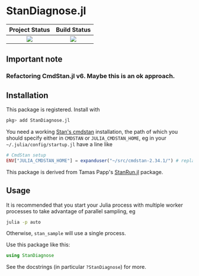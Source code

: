 # StanDiagnose.jl

| **Project Status**          |  **Build Status** |
|:---------------------------:|:-----------------:|
|![][project-status-img] | ![][CI-build] |

[docs-dev-img]: https://img.shields.io/badge/docs-dev-blue.svg
[docs-dev-url]: https://stanjulia.github.io/StanDiagnose.jl/latest

[docs-stable-img]: https://img.shields.io/badge/docs-stable-blue.svg
[docs-stable-url]: https://stanjulia.github.io/StanDiagnose.jl/stable

[CI-build]: https://github.com/stanjulia/StanDiagnose.jl/workflows/CI/badge.svg?branch=master

[issues-url]: https://github.com/stanjulia/StanDiagnose.jl/issues

[project-status-img]: https://img.shields.io/badge/lifecycle-stable-green.svg

## Important note

### Refactoring CmdStan.jl v6. Maybe this is an ok approach.

## Installation

This package is registered. Install with

```julia
pkg> add StanDiagnose.jl
```

You need a working [Stan's cmdstan](https://mc-stan.org/users/interfaces/cmdstan.html) installation, the path of which you should specify either in `CMDSTAN` or `JULIA_CMDSTAN_HOME`, eg in your `~/.julia/config/startup.jl` have a line like
```julia
# CmdStan setup
ENV["JULIA_CMDSTAN_HOME"] = expanduser("~/src/cmdstan-2.34.1/") # replace with your path
```

This package is derived from Tamas Papp's [StanRun.jl]() package.

## Usage

It is recommended that you start your Julia process with multiple worker processes to take advantage of parallel sampling, eg

```sh
julia -p auto
```

Otherwise, `stan_sample` will use a single process.

Use this package like this:

```julia
using StanDiagnose
```

See the docstrings (in particular `?StanDiagnose`) for more.

